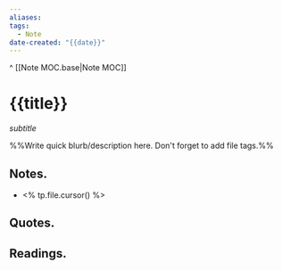 ```yaml
---
aliases:
tags:
  - Note
date-created: "{{date}}"
---
```

^ [[Note MOC.base|Note MOC]]
# {{title}}
*subtitle*

%%Write quick blurb/description here.
Don't forget to add file tags.%%
## Notes.
- <% tp.file.cursor() %>
## Quotes.

## Readings.

